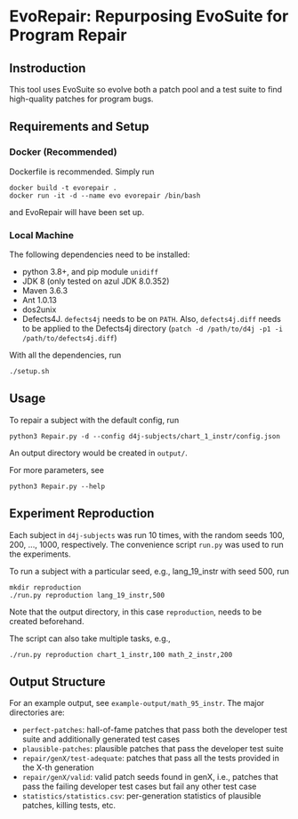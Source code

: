 # EvoRepair: Repurposing EvoSuite for Program Repair

## Instroduction

This tool uses EvoSuite so evolve both a patch pool and a test suite to find high-quality patches for program bugs.

## Requirements and Setup

### Docker (Recommended)

Dockerfile is recommended. Simply run

```
docker build -t evorepair .
docker run -it -d --name evo evorepair /bin/bash
```

and EvoRepair will have been set up.

### Local Machine

The following dependencies need to be installed:

* python 3.8+, and pip module `unidiff`
* JDK 8 (only tested on azul JDK 8.0.352)
* Maven 3.6.3
* Ant 1.0.13
* dos2unix
* Defects4J. `defects4j` needs to be on `PATH`. Also, `defects4j.diff` needs to be applied to the Defects4j directory (`patch -d /path/to/d4j -p1 -i /path/to/defects4j.diff`)

With all the dependencies, run

```
./setup.sh
```

## Usage

To repair a subject with the default config, run

```
python3 Repair.py -d --config d4j-subjects/chart_1_instr/config.json
```

An output directory would be created in `output/`.

For more parameters, see

```
python3 Repair.py --help
```

## Experiment Reproduction

Each subject in `d4j-subjects` was run 10 times, with the random seeds 100, 200, ..., 1000, respectively. The convenience script `run.py` was used to run the experiments.

To run a subject with a particular seed, e.g., lang_19_instr with seed 500, run

```
mkdir reproduction
./run.py reproduction lang_19_instr,500
```

Note that the output directory, in this case `reproduction`, needs to be 
created beforehand.

The script can also take multiple tasks, e.g.,

```
./run.py reproduction chart_1_instr,100 math_2_instr,200
```

## Output Structure

For an example output, see `example-output/math_95_instr`. The major directories are:

* `perfect-patches`: hall-of-fame patches that pass both the developer test suite and additionally generated test cases
* `plausible-patches`: plausible patches that pass the developer test suite
* `repair/genX/test-adequate`: patches that pass all the tests provided in the X-th generation
* `repair/genX/valid`: valid patch seeds found in genX, i.e., patches that pass the failing developer test cases but fail any other test case
* `statistics/statistics.csv`: per-generation statistics of plausible patches, killing tests, etc.